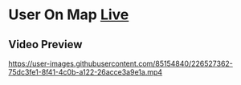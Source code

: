 # User On Map [Live](https://user-on-map-by-rakibul-wdp.netlify.app/)
## Video Preview
https://user-images.githubusercontent.com/85154840/226527362-75dc3fe1-8f41-4c0b-a122-26acce3a9e1a.mp4
